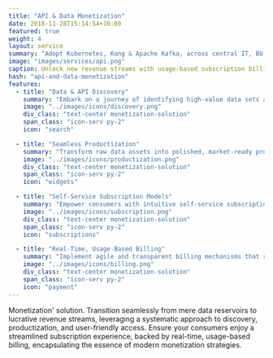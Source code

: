 ```yaml
---
title: "API & Data Monetization"
date: 2018-11-28T15:14:54+10:00
featured: true
weight: 4
layout: service
summary: "Adopt Kubernetes, Kong & Apache Kafka, across central IT, BU-wide and project deployments."
image: "images/services/api.png"
caption: Unlock new revenue streams with usage-based subscription billing for API & Data Products
hash: "api-and-data-monetization"
features:
  - title: "Data & API Discovery"
    summary: "Embark on a journey of identifying high-value data sets and APIs, setting the stage for potent monetization strategies."
    image: "../images/icons/discovery.png"
    div_class: "text-center monetization-solution"
    span_class: "icon-serv py-2"
    icon: "search"

  - title: "Seamless Productization"
    summary: "Transform raw data assets into polished, market-ready products, optimizing them for varied consumer needs and maximizing revenue potential."
    image: "../images/icons/productization.png"
    div_class: "text-center monetization-solution"
    span_class: "icon-serv py-2"
    icon: "widgets"

  - title: "Self-Service Subscription Models"
    summary: "Empower consumers with intuitive self-service subscription portals, ensuring frictionless access to data products and API services."
    image: "../images/icons/subscription.png"
    div_class: "text-center monetization-solution"
    span_class: "icon-serv py-2"
    icon: "subscriptions"

  - title: "Real-Time, Usage-Based Billing"
    summary: "Implement agile and transparent billing mechanisms that resonate with modern consumption patterns, capitalizing on real-time usage metrics for optimal monetization."
    image: "../images/icons/billing.png"
    div_class: "text-center monetization-solution"
    span_class: "icon-serv py-2"
    icon: "payment"
---
```


Monetization' solution. Transition seamlessly from mere data reservoirs to lucrative revenue streams, leveraging a systematic approach to discovery, productization, and user-friendly access. Ensure your consumers enjoy a streamlined subscription experience, backed by real-time, usage-based billing, encapsulating the essence of modern monetization strategies.
